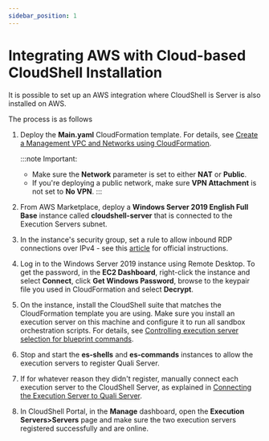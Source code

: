 ```yaml
---
sidebar_position: 1
---
```


# Integrating AWS with Cloud-based CloudShell Installation

It is possible to set up an AWS integration where CloudShell is Server is also installed on AWS.

The process is as follows

1. Deploy the **Main.yaml** CloudFormation template. For details, see [Create a Management VPC and Networks using CloudFormation](https://help.quali.com/Online%20Help/0.0/Portal/Content/Admn/VPC-Crt-Mng-VPC-Ntwrks.htm).
    
    :::note Important:
    - Make sure the **Network** parameter is set to either **NAT** or **Public**.
    - If you're deploying a public network, make sure **VPN Attachment** is not set to **No VPN**.
    :::
2. From AWS Marketplace, deploy a **Windows Server 2019 English Full Base** instance called **cloudshell-server** that is connected to the Execution Servers subnet.
3. In the instance's security group, set a rule to allow inbound RDP connections over IPv4 - see this [article](http://docs.aws.amazon.com/AWSEC2/latest/WindowsGuide/authorizing-access-to-an-instance.html) for official instructions.
4. Log in to the Windows Server 2019 instance using Remote Desktop. To get the password, in the **EC2 Dashboard**, right-click the instance and select **Connect**, click **Get Windows Password**, browse to the keypair file you used in CloudFormation and select **Decrypt**.
5. On the instance, install the CloudShell suite that matches the CloudFormation template you are using. Make sure you install an execution server on this machine and configure it to run all sandbox orchestration scripts. For details, see [Controlling execution server selection for blueprint commands](https://help.quali.com/Online%20Help/0.0/Portal/Content/Admn/Tst-n-Cmd-Exc.htm#Environm).
6. Stop and start the **es-shells** and **es-commands** instances to allow the execution servers to register Quali Server.
7. If for whatever reason they didn't register, manually connect each execution server to the CloudShell Server, as explained in [Connecting the Execution Server to Quali Server](https://help.quali.com/Online%20Help/0.0/Portal/Content/Admn/VPC-Exec-Srv-Mng.htm#Connecti).
8. In CloudShell Portal, in the **Manage** dashboard, open the **Execution Servers>Servers** page and make sure the two execution servers registered successfully and are online.
